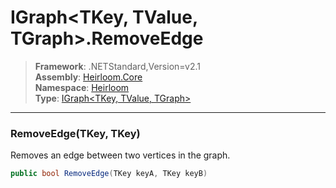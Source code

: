 # IGraph\<TKey, TValue, TGraph>.RemoveEdge

> **Framework**: .NETStandard,Version=v2.1  
> **Assembly**: [Heirloom.Core][0]  
> **Namespace**: [Heirloom][0]  
> **Type**: [IGraph\<TKey, TValue, TGraph>][1]  

--------------------------------------------------------------------------------

### RemoveEdge(TKey, TKey)

Removes an edge between two vertices in the graph.

```cs
public bool RemoveEdge(TKey keyA, TKey keyB)
```

[0]: ..\Heirloom.Core.md
[1]: Heirloom.IGraph[TKey,TValue,TGraph].md

